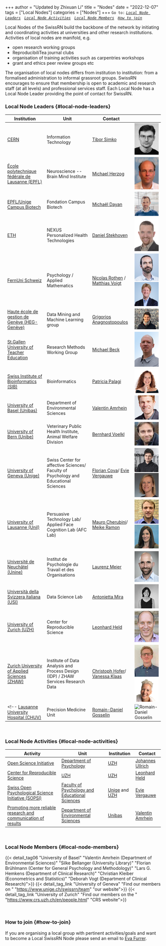 +++
author = "Updated by Zhixuan Li"
title = "Nodes"
date = "2022-12-07"
tags = ["Local Nodes"]
categories = ["Nodes"]
+++
`Go to:` [*`Local Node Leaders`*](#local-node-leaders)    &nbsp; [*`Local Node Activities`*](#local-node-activities)    &nbsp; [*`Local Node Members`*](#local-node-members)    &nbsp; [*`How to join`*](#how-to-join)

Local Nodes of the SwissRN build the backbone of the network by initiating and coordinating activities at universities and other research institutions. Activities of local nodes are manifold, e.g.

* open research working groups
* ReproducibiliTea journal clubs
* organisation of training activities such as carpentries workshops
* grant and ethics peer review groups etc

The organisation of local nodes differs from institution to institution: from a formalised administration to informal grassroot groups. SwissRN encourages to ensure that membership is open to academic and research staff (at all levels) and professional services staff. Each Local Node has a Local Node Leader providing the point of contact for SwissRN.

### Local Node Leaders {#local-node-leaders}
Institution |  Unit |   Contact   |  |
--------------|---|-------------|---|
[CERN](https://home.cern/) | Information Technology | [Tibor Simko](https://orcid.org/0000-0001-7202-5803)| ![Tibor Simko](./../img/pic_TiborSimko.jpeg)  |
[&Eacute;cole polytechnique f&eacute;d&eacute;rale de Lausanne (EPFL)](https://www.epfl.ch/en/) | Neuroscience -- Brain Mind Institute | [Michael Herzog](https://www.epfl.ch/labs/lpsy/team/herzog/)| ![Michael Herzog](./../img/pic_MichaelHerzog.jpg)  |
[EPFL/Unige Campus Biotech](https://www.campusbiotech.ch/) | Fondation Campus Biotech | [Micha&euml;l Dayan](https://www.campusbiotech.ch/en/people/michael-dayan) | ![Michael Dayan](./../img/pic_MichaelDayan.jpg)  |
[ETH](https://www.ethz.ch) | NEXUS Personalized Health Technologies | [Daniel Stekhoven](https://www.nexus.ethz.ch/people/person-detail.html?persid=143058) | ![Daniel Stekhoven](./../img/pic_DanielStekhoven.jpeg)  |
[FernUni Schweiz](https://fernuni.ch)| Psychology / Applied Mathematics | [Nicolas Rothen](https://fernuni.ch/nicolas-rothen/) / [Matthias Voigt](https://fernuni.ch/matthias-voigt/)| ![Nicoals Rothern](./../img/pic_NicolasRothen.jpg) ![Matthias Voigt](./../img/pic_MatthiasVoigt.png)  |
[Haute école de gestion de Genève (HEG-Genève)](https://www.hesge.ch/heg/ ) |Data Mining and Machine Learning group  | [Grigorios Anagnostopoulos](http://dmml.ch/grigorios-anagnostopoulos/) | ![Grigorios Anagnostopoulos](./../img/pic_GrigoriosAnagnostopoulos.jpeg)  |
[St.Gallen University of Teacher Education](https://www.phsg.ch/en)|Research Methods Working Group| [Michael Beck](https://www.phsg.ch/de/team/prof-dr-michael-beck) | ![Michael Beck](./../img/pic_MichaelBeck.jpg)  |
[Swiss Institute of Bioinformatics (SIB)](https://www.sib.swiss/) |Bioinformatics |[Patricia Palagi](https://www.sib.swiss/directory?cn=patricia%20palagi)| ![Patricia Palagi](./../img/pic_PatriciaPalagi.jpg)  |
[University of Basel (Unibas)](https://www.unibas.ch/en.html)| Department of Environmental Sciences| [Valentin Amrhein](https://camargue.unibas.ch/en/team/valentin-amrhein/) | ![Valentin Amrhein](./../img/pic_ValentinAmrhein.jpeg)  |
[University of Bern (Unibe)](https://www.unibe.ch/index_eng.html)| Veterinary Public Health Institute, Animal Welfare Division | [Bernhard Voelkl](https://www.tierschutz.vetsuisse.unibe.ch/about_us/personnel/dr_voelkl_bernhard/index_eng.html#pane740819) | ![Bernhard Voelkl](./../img/pic_BernhardVoelkl.jpg) |
[University of Geneva (Unige)](https://www.unige.ch)| Swiss Center for affective Sciences/ Faculty of Psychology and Educational Sciences | [Florian Cova](https://www.unige.ch/cisa/members/cova-florian/)/ [Evie Vergauwe](https://neurocenter-unige.ch/research-groups/evie-vergauwe/) | ![Florian Cova](./../img/pic_CovaFlorian.png) ![Evie Vergauwe](./../img/pic_EvieVergauwe.jpg)  |
[University of Lausanne (Unil)](https://www.unil.ch/index.html)| Persuasive Technology Lab/ Applied Face Cognition Lab (AFC Lab) | [Mauro Cherubini](https://www.maurocherubini.it)/ [Meike Ramon](https://afclab.org/) | ![Mauro Cherubini](./../img/pic_MauroCherubini.png) ![Meike Ramon](./../img/pic_MeikeRamon.jpg)  |
[Universit&eacute; de Neuch&acirc;tel (Unine)](https://www.unine.ch/unine/home.html)| Institut de Psychologie du Travail et des Organisations | [Laurenz Meier](https://www.unine.ch/ipto/home/collaborateurstrices/laurenzmeier.html) |![Laurenz Meier](./../img/pic_LaurenzMeier.png)  |
[Università della Svizzera italiana (USI)](https://www.usi.ch/)| Data Science Lab | [Antonietta Mira](https://usi.to/exz) |![Antonietta Mira](./../img/pic_AntoniettaMira.jpeg)  |
[University of Zurich (UZH)](https://www.uzh.ch/en.html)| Center for Reproducible Science| [Leonhard Held](https://www.ebpi.uzh.ch/en/aboutus/departments/biostatistics/teambiostats/held.html) |![Leonhard Held](./../img/pic_LeonhardHeld.jpg)  |
[Zurich University of Applied Sciences (ZHAW)](https://zhaw.ch)| Institute of Data Analysis and Process Design (IDP) / ZHAW Services Research Data | [Christoph Hofer](https://www.zhaw.ch/en/about-us/person/hofc/)/ [Vanessa Klaas](https://www.zhaw.ch/en/about-us/person/klav/) | ![Christoph Hofer](./../img/pic_ChristophHofer.jpeg) ![Vanessa Klaas](./../img/pic_VanessaKlaas.png)  |
<!-- [Lausanne University Hospital (CHUV)](https://www.chuv.ch/fr/chuv-home) | Precision Medicine Unit  | [Romain-Daniel Gosselin](https://www.chuv.ch/fr/medecine-precision/accueil/en-bref/notre-equipe/romain-daniel-gosselin) | ![Romain-Daniel Gosselin](./../img/pic_RomainDanielGosselin.jpg)  | -->
&nbsp;  

### Local Node Activities {#local-node-activities}
Activity |  Unit |   Institution   | Contact  |
--------------|---|-------------|---|
[Open Science Initiative](https://www.psychologie.uzh.ch/de/dienstleistungen/open-science.html) | [Department of Psychology](https://www.psychology.uzh.ch/en.html) | [UZH](https://www.uzh.ch/en.html)| [Johannes Ullrich](https://www.psychologie.uzh.ch/de/bereiche/sob/sozpsy/Team1/jullrich.html) |
[Center for Reproducible Science](https://www.crs.uzh.ch/en.html) |  [UZH](https://www.uzh.ch/en.html)| [UZH](https://www.uzh.ch/en.html)| [Leonhard Held](https://www.ebpi.uzh.ch/en/aboutus/departments/biostatistics/teambiostats/held.html) |
[Swiss Open Psychological Science Initiative (SOPSI)](https://uzh-unige.ch/2021/09/06/on-the-path-to-transparent-and-reproducible-science-swiss-open-psychological-science-initiative-sopsi/) | [Faculty of Psychology and Educational Sciences](https://www.unige.ch/fapse/en/) | [Unige](https://www.unige.ch/en/university/presentation/) and [UZH](https://www.uzh.ch/en.html)|[Evie Vergauwe](https://neurocenter-unige.ch/research-groups/evie-vergauwe/)  |
[Promoting more reliable research and communication of results](https://camargue.unibas.ch/en/reproducibility/) | [Department of Environmental Sciences](https://duw.unibas.ch/en/) | [Unibas](https://www.unibas.ch/en.html)|[Valentin Amrhein](https://camargue.unibas.ch/en/team/valentin-amrhein/)  |

&nbsp;

### Local Node Members {#local-node-members}
{{< detail_tag06 "University of Basel" "Valentin Amrhein (Department of Environmental Sciences)" "Silke Bellanger (University Library)" "Florian Brühlmann (Center for General Psychology and Methodology)" "Lars G. Hemkens (Department of Clinical Research)" "Christian Kleiber (Econometrics and Statistics)" "Deborah Vogt (Department of Clinical Research)">}}
{{< detail_tag_link "University of Geneva" "Find our members on " "https://www.unige.ch/swissrn/team" "our website">}}
{{< detail_tag_link "University of Zurich" "Find our members on the " "https://www.crs.uzh.ch/en/people.html" "CRS website">}}

&nbsp;

### How to join {#how-to-join}
If you are organising a local group with pertinent activities/goals and want to become a Local SwissRN Node please send an email to [Eva Furrer](mailto:eva.furrer@uzh.ch).
